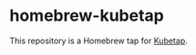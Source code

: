 # homebrew-kubetap

This repository is a Homebrew tap for [Kubetap](https://github.com/soluble-ai/kubetap).
